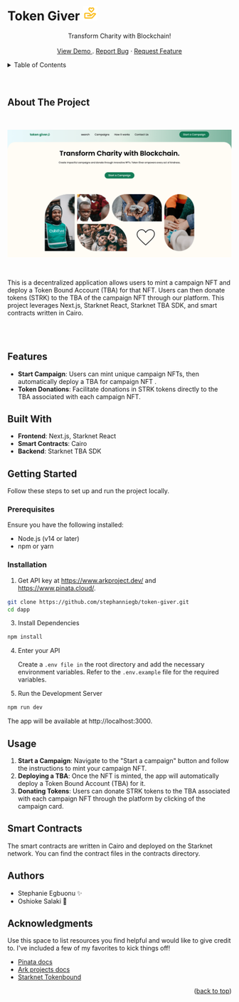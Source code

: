 <a id="readme-top"></a>

# Token Giver ![product logo](./dapp/public/bx--donate-heart.png)

<div align="center">
  <p align="center">
    Transform Charity with Blockchain!
    <br/> <br/>
    <a href="https://github.com/othneildrew/Best-README-Template">
    View Demo
    </a>
    .
    <a href="https://github.com/othneildrew/Best-README-Template/issues/new">Report Bug</a>
     ·
    <a href="https://github.com/othneildrew/Best-README-Template/issues/new">Request Feature</a>
  </p>
</div>

<!-- TABLE OF CONTENTS -->
<details>
  <summary>Table of Contents</summary>
  <ol>
    <li>
      <a href="#about-the-project">About The Project</a>
      <ul>
        <li><a href="#features">Features</a></li>
        <li><a href="#built-with">Built With</a></li>
      </ul>
    </li>
    <li>
      <a href="#getting-started">Getting Started</a>
      <ul>
        <li><a href="#prerequisites">Prerequisites</a></li>
        <li><a href="#installation">Installation</a></li>
      </ul>
    </li>
    <li><a href="#usage">Usage</a></li>
    <li><a href="#license">License</a></li>
    <li><a href="#contact">Contact</a></li>
    <li><a href="#acknowledgments">Acknowledgments</a></li>
  </ol>
</details>

<br/>
<br/>

<!-- ABOUT THE PROJECT -->

## About The Project

<br/>

![Product screen shot](dapp/public/project-screenshot.png)

<br/>

This is a decentralized application allows users to mint a campaign NFT and deploy a Token Bound Account (TBA) for that NFT. Users can then donate tokens (STRK) to the TBA of the campaign NFT through our platform. This project leverages Next.js, Starknet React, Starknet TBA SDK, and smart contracts written in Cairo.

<br/>
<br/>

## Features

- **Start Campaign**: Users can mint unique campaign NFTs, then automatically deploy a TBA for campaign NFT .
- **Token Donations**: Facilitate donations in STRK tokens directly to the TBA associated with each campaign NFT.

## Built With

- **Frontend**: Next.js, Starknet React
- **Smart Contracts**: Cairo
- **Backend**: Starknet TBA SDK

## Getting Started

Follow these steps to set up and run the project locally.

### Prerequisites

Ensure you have the following installed:

- Node.js (v14 or later)
- npm or yarn

### Installation

1. Get API key at https://www.arkproject.dev/ and https://www.pinata.cloud/.

```sh
git clone https://github.com/stephanniegb/token-giver.git
cd dapp
```

3. Install Dependencies

```sh
npm install
```

4. Enter your API

   Create a `.env file in` the root directory and add the necessary environment variables. Refer to the `.env.example` file for the required variables.

5. Run the Development Server

```sh
npm run dev
```

The app will be available at http://localhost:3000.

<!-- USAGE-->
## Usage

1. **Start a Campaign**: Navigate to the "Start a campaign" button and follow the instructions to mint your campaign NFT.
2. **Deploying a TBA**: Once the NFT is minted, the app will automatically deploy a Token Bound Account (TBA) for it.
3. **Donating Tokens**: Users can donate STRK tokens to the TBA associated with each campaign NFT through the platform by clicking of the campaign card.

## Smart Contracts

The smart contracts are written in Cairo and deployed on the Starknet network. You can find the contract files in the contracts directory.

## Authors

- Stephanie Egbuonu ✨
- Oshioke Salaki 🦎

<!-- ACKNOWLEDGMENTS -->

## Acknowledgments

Use this space to list resources you find helpful and would like to give credit to. I've included a few of my favorites to kick things off!

- [Pinata docs](https://docs.pinata.cloud/introduction)
- [Ark projects docs](https://docs.arkproject.dev/)
- [Starknet Tokenbound](https://tokenbound.gitbook.io/starknet-tokenbound)

<p align="right">(<a href="#readme-top">back to top</a>)</p>
